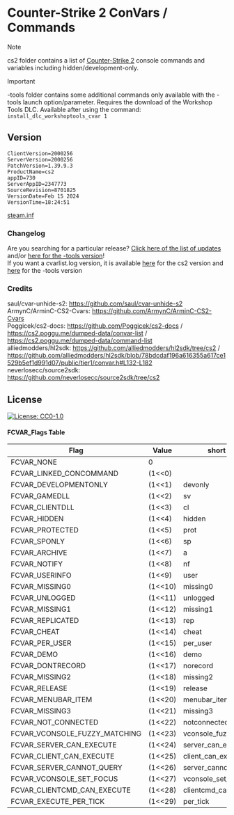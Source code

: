 # Counter-Strike 2 ConVars / Commands

> [!NOTE]  
> cs2 folder contains a list of [Counter-Strike 2](https://steamdb.info/app/730/patchnotes/) console commands and variables including hidden/development-only.  

> [!IMPORTANT]  
> -tools folder contains some additional commands only available with the -tools launch option/parameter. Requires the download of the Workshop Tools DLC. Available after using the command:  `install_dlc_workshoptools_cvar 1`

## Version

```
ClientVersion=2000256
ServerVersion=2000256
PatchVersion=1.39.9.3
ProductName=cs2
appID=730
ServerAppID=2347773
SourceRevision=8701825
VersionDate=Feb 15 2024
VersionTime=18:24:51

```
[steam.inf](https://github.com/SuGolYolLom/CS2-Cvars-Cmds/commits/main/steam.inf)

### Changelog

Are you searching for a particular release? [Click here of the list of updates](https://github.com/SuGolYolLom/CS2-Cvars-Cmds/commits/main/cs2/cvarlist.md) and/or [here for the -tools version](https://github.com/SuGolYolLom/CS2-Cvars-Cmds/commits/main/-tools/cvarlist.md)!  
If you want a cvarlist.log version, it is available [here](https://github.com/SuGolYolLom/CS2-Cvars-Cmds/commits/main/cs2/cvarlist.log) for the cs2 version and [here](https://github.com/SuGolYolLom/CS2-Cvars-Cmds/commits/main/-tools/cvarlist.log) for the -tools version


### Credits

saul/cvar-unhide-s2: https://github.com/saul/cvar-unhide-s2  
ArmynC/ArminC-CS2-Cvars: https://github.com/ArmynC/ArminC-CS2-Cvars  
Poggicek/cs2-docs: https://github.com/Poggicek/cs2-docs / https://cs2.poggu.me/dumped-data/convar-list / https://cs2.poggu.me/dumped-data/command-list  
alliedmodders/hl2sdk: https://github.com/alliedmodders/hl2sdk/tree/cs2 / https://github.com/alliedmodders/hl2sdk/blob/78bdcdaf196a616355a617ce1529b5ef1d991d07/public/tier1/convar.h#L132-L182  
neverlosecc/source2sdk: https://github.com/neverlosecc/source2sdk/tree/cs2

## License
[![License: CC0-1.0](https://img.shields.io/badge/License-CC0%201.0-lightgrey.svg)](https://tldrlegal.com/license/creative-commons-cc0-1.0-universal)

#### FCVAR_Flags Table
| Flag | Value | short alias |
| ---- | ----- | ----------- |
|FCVAR_NONE | 0 | | |
|FCVAR_LINKED_CONCOMMAND | (1<<0) | |
|FCVAR_DEVELOPMENTONLY | (1<<1) | devonly |	
|FCVAR_GAMEDLL | (1<<2) | sv |
|FCVAR_CLIENTDLL | (1<<3) | cl |
|FCVAR_HIDDEN | (1<<4) | hidden |
|FCVAR_PROTECTED | (1<<5) | prot |
|FCVAR_SPONLY | (1<<6) | sp |
|FCVAR_ARCHIVE | (1<<7) | a |
|FCVAR_NOTIFY | (1<<8) | nf |
|FCVAR_USERINFO | (1<<9) | user |
|FCVAR_MISSING0 | (1<<10)  | missing0 |
|FCVAR_UNLOGGED | (1<<11) | unlogged |
|FCVAR_MISSING1 | (1<<12) | missing1 |
|FCVAR_REPLICATED | (1<<13) | rep |
|FCVAR_CHEAT | (1<<14) | cheat |
|FCVAR_PER_USER | (1<<15) | per_user |
|FCVAR_DEMO | (1<<16) | demo |
|FCVAR_DONTRECORD | (1<<17) | norecord |
|FCVAR_MISSING2 | (1<<18) | missing2 |
|FCVAR_RELEASE | (1<<19) | release |
|FCVAR_MENUBAR_ITEM | (1<<20) | menubar_item |
|FCVAR_MISSING3 | (1<<21) | missing3 |
|FCVAR_NOT_CONNECTED | (1<<22) | notconnected |
|FCVAR_VCONSOLE_FUZZY_MATCHING | (1<<23) | vconsole_fuzzy_matching |
|FCVAR_SERVER_CAN_EXECUTE | (1<<24)  | server_can_execute |
|FCVAR_CLIENT_CAN_EXECUTE | (1<<25) | client_can_execute |
|FCVAR_SERVER_CANNOT_QUERY | (1<<26) | server_cannot_query |
|FCVAR_VCONSOLE_SET_FOCUS | (1<<27) | vconsole_set_focus | 
|FCVAR_CLIENTCMD_CAN_EXECUTE | (1<<28) | clientcmd_can_execute |
|FCVAR_EXECUTE_PER_TICK | (1<<29) | per_tick | 